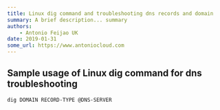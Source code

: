 ```yaml
---
title: Linux dig command and troubleshooting dns records and domain
summary: A brief description... summary
authors:
    - Antonio Feijao UK
date: 2019-01-31
some_url: https://www.antoniocloud.com
---
```



## Sample usage of Linux dig command for dns troubleshooting

`dig DOMAIN RECORD-TYPE @DNS-SERVER`

